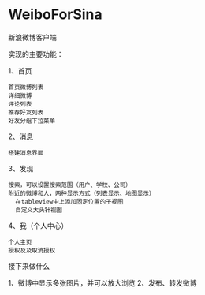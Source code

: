 # WeiboForSina
新浪微博客户端

实现的主要功能：

1、首页

    首页微博列表
    详细微博
    评论列表
    推荐好友列表
    好友分组下拉菜单


2、消息

    搭建消息界面


3、发现

    搜索，可以设置搜索范围（用户、学校、公司）
    附近的微博和人，两种显示方式（列表显示、地图显示）
      在tableview中上添加固定位置的子视图
      自定义大头针视图


4、我（个人中心）

    个人主页
    授权及及取消授权


接下来做什么

1、微博中显示多张图片，并可以放大浏览
2、发布、转发微博
